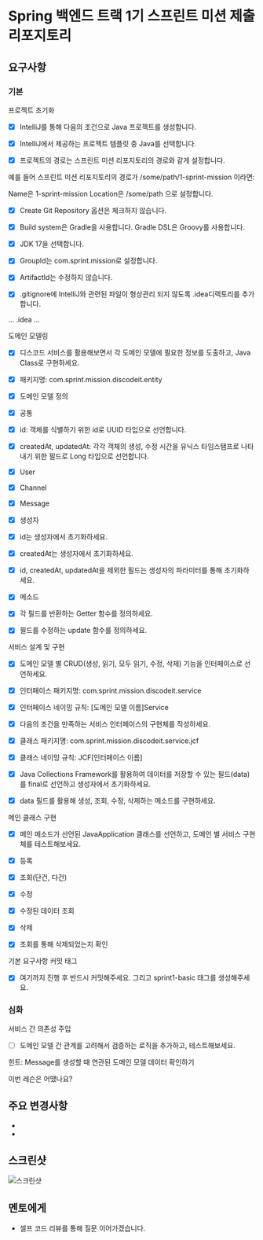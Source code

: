 # Spring 백엔드 트랙 1기 스프린트 미션 제출 리포지토리

## 요구사항

### 기본
프로젝트 초기화
- [x] IntelliJ를 통해 다음의 조건으로 Java 프로젝트를 생성합니다.

- [x]  IntelliJ에서 제공하는 프로젝트 템플릿 중 Java를 선택합니다.

- [x]  프로젝트의 경로는 스프린트 미션 리포지토리의 경로와 같게 설정합니다.

예를 들어 스프린트 미션 리포지토리의 경로가 /some/path/1-sprint-mission 이라면:

Name은 1-sprint-mission
Location은 /some/path
으로 설정합니다.

- [x]  Create Git Repository 옵션은 체크하지 않습니다.

- [x]  Build system은 Gradle을 사용합니다. Gradle DSL은 Groovy를 사용합니다.

- [x]  JDK 17을 선택합니다.

- [x]  GroupId는 com.sprint.mission로 설정합니다.

- [x]  ArtifactId는 수정하지 않습니다.

- [x]  .gitignore에 IntelliJ와 관련된 파일이 형상관리 되지 않도록 .idea디렉토리를 추가합니다.

...
.idea
...

도메인 모델링

- [x] 디스코드 서비스를 활용해보면서 각 도메인 모델에 필요한 정보를 도출하고, Java Class로 구현하세요.

- [x] 패키지명: com.sprint.mission.discodeit.entity

- [x] 도메인 모델 정의

- [x] 공통

- [x] id: 객체를 식별하기 위한 id로 UUID 타입으로 선언합니다.

- [x] createdAt, updatedAt: 각각 객체의 생성, 수정 시간을 유닉스 타임스탬프로 나타내기 위한 필드로 Long 타입으로 선언합니다.

- [x] User

- [x] Channel

- [x] Message

- [x] 생성자

- [x] id는 생성자에서 초기화하세요.

- [x] createdAt는 생성자에서 초기화하세요.

- [x] id, createdAt, updatedAt을 제외한 필드는 생성자의 파라미터를 통해 초기화하세요.

- [x] 메소드

- [x] 각 필드를 반환하는 Getter 함수를 정의하세요.

- [x] 필드를 수정하는 update 함수를 정의하세요.

서비스 설계 및 구현

- [x] 도메인 모델 별 CRUD(생성, 읽기, 모두 읽기, 수정, 삭제) 기능을 인터페이스로 선언하세요.

- [x] 인터페이스 패키지명: com.sprint.mission.discodeit.service

- [x] 인터페이스 네이밍 규칙: [도메인 모델 이름]Service

- [x] 다음의 조건을 만족하는 서비스 인터페이스의 구현체를 작성하세요.

- [x] 클래스 패키지명: com.sprint.mission.discodeit.service.jcf

- [x] 클래스 네이밍 규칙: JCF[인터페이스 이름]

- [x] Java Collections Framework를 활용하여 데이터를 저장할 수 있는 필드(data)를 final로 선언하고 생성자에서 초기화하세요.

- [x] data 필드를 활용해 생성, 조회, 수정, 삭제하는 메소드를 구현하세요.

메인 클래스 구현

- [x] 메인 메소드가 선언된 JavaApplication 클래스를 선언하고, 도메인 별 서비스 구현체를 테스트해보세요.

- [x] 등록

- [x] 조회(단건, 다건)

- [x] 수정

- [x] 수정된 데이터 조회

- [x] 삭제

- [x] 조회를 통해 삭제되었는지 확인

기본 요구사항 커밋 태그

- [x] 여기까지 진행 후 반드시 커밋해주세요. 그리고 sprint1-basic 태그를 생성해주세요.

### 심화

서비스 간 의존성 주입

- [ ] 도메인 모델 간 관계를 고려해서 검증하는 로직을 추가하고, 테스트해보세요.

힌트: Message를 생성할 때 연관된 도메인 모델 데이터 확인하기

이번 레슨은 어땠나요?

## 주요 변경사항
-
-

## 스크린샷
![스크린샷](sprint-mission/assets/실행화면.png)

## 멘토에게
- 셀프 코드 리뷰를 통해 질문 이어가겠습니다.


